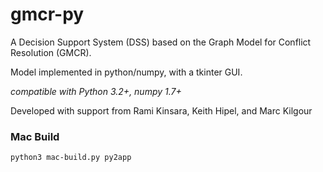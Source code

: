 gmcr-py
=======

A Decision Support System (DSS) based on the Graph Model for Conflict Resolution (GMCR).

Model implemented in python/numpy, with a tkinter GUI.

_compatible with Python 3.2+, numpy 1.7+_

Developed with support from Rami Kinsara, Keith Hipel, and Marc Kilgour

### Mac Build
```
python3 mac-build.py py2app
```
